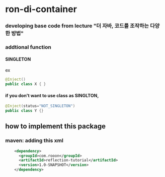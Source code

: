 # ron-di-container

### developing base code from lecture "더 자바, 코드를 조작하는 다양한 방법"

### addtional function
#### SINGLETON
ex 
```java
@Inject()
public class X { }
```

#### if you don't want to use class as SINGLTON,
```java
@Inject(status="NOT_SINGLETON")
public class Y {}
```

## how to implement this package
### maven: adding this xml
```xml
    <dependency>
      <groupId>com.rooon</groupId>
      <artifactId>reflection-tutorial</artifactId>
      <version>1.0-SNAPSHOT</version>
    </dependency>
```